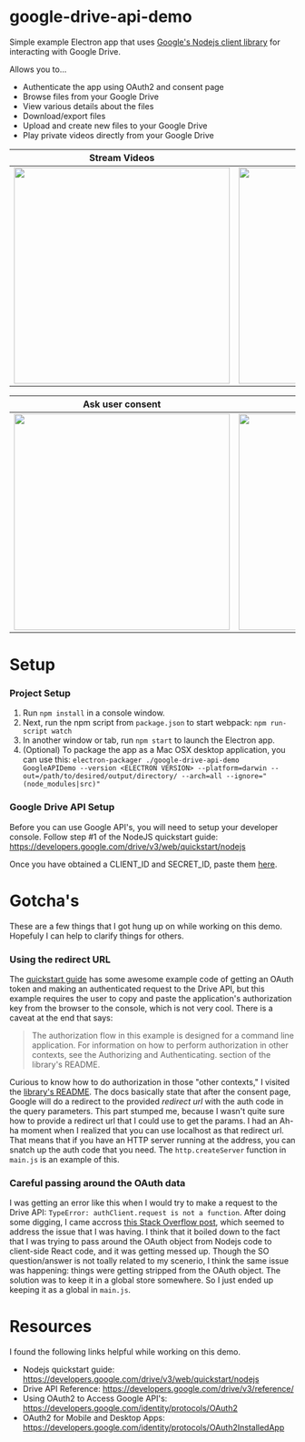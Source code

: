 # google-drive-api-demo
Simple example Electron app that uses [Google's Nodejs client library](https://github.com/google/google-api-nodejs-client) for interacting with Google Drive.

Allows you to...
- Authenticate the app using OAuth2 and consent page
- Browse files from your Google Drive
- View various details about the files
- Download/export files
- Upload and create new files to your Google Drive
- Play private videos directly from your Google Drive

Stream Videos  | View Files and Details
:-----:|:-----:
<img width=380 src="https://cloud.githubusercontent.com/assets/10538978/24336921/cc71c1e8-1253-11e7-9c4c-921f6e04ef9c.png" /> | <img width=380 src="https://cloud.githubusercontent.com/assets/10538978/24336922/cc8333ce-1253-11e7-9a77-b93ccc40417f.png" />

Ask user consent  | Export & Download
:-----:|:-----:
<img width=380 src="https://cloud.githubusercontent.com/assets/10538978/24336963/7b5e46ae-1254-11e7-81c1-dd02a462e1b0.png" /> | <img width=380 src="https://cloud.githubusercontent.com/assets/10538978/24336924/cc8a3516-1253-11e7-90b7-9c8f016ca320.png" />

# Setup

### Project Setup
1. Run `npm install` in a console window.
2. Next, run the npm script from `package.json` to start webpack: `npm run-script watch`
3. In another window or tab, run `npm start` to launch the Electron app.
4. (Optional) To package the app as a Mac OSX desktop application, you can use this: ```electron-packager ./google-drive-api-demo GoogleAPIDemo --version <ELECTRON VERSION> --platform=darwin --out=/path/to/desired/output/directory/ --arch=all --ignore="(node_modules|src)"```

### Google Drive API Setup
Before you can use Google API's, you will need to setup your developer console. Follow step #1 of the NodeJS quickstart guide: https://developers.google.com/drive/v3/web/quickstart/nodejs

Once you have obtained a CLIENT_ID and SECRET_ID, paste them [here](https://github.com/denvaar/google-drive-api-demo/blob/master/main.js#L39).

# Gotcha's
These are a few things that I got hung up on while working on this demo. Hopefuly I can help to clarify things for others.

### Using the redirect URL

The [quickstart guide](https://developers.google.com/drive/v3/web/quickstart/nodejs) has some awesome example code of getting an OAuth token and making an authenticated request to the Drive API, but this example requires the user to copy and paste the application's authorization key from the browser to the console, which is not very cool. There is a caveat at the end that says:
>The authorization flow in this example is designed for a command line application. For information on how to perform authorization in other contexts, see the Authorizing and Authenticating. section of the library's README.

Curious to know how to do authorization in those "other contexts," I visited the [library's README](https://github.com/google/google-api-nodejs-client/#authorizing-and-authenticating). The docs basically state that after the consent page, Google will do a redirect to the provided _redirect url_ with the auth code in the query parameters. This part stumped me, because I wasn't quite sure how to provide a redirect url that I could use to get the params. I had an Ah-ha moment when I realized that you can use localhost as that redirect url. That means that if you have an HTTP server running at the address, you can snatch up the auth code that you need. The `http.createServer` function in `main.js` is an example of this.

### Careful passing around the OAuth data

I was getting an error like this when I would try to make a request to the Drive API: ```TypeError: authClient.request is not a function```. After doing some digging, I came accross [this Stack Overflow post](http://stackoverflow.com/questions/42853532/googleapis-typeerror-authclient-request-is-not-a-function-in-nodejs), which seemed to address the issue that I was having. I think that it boiled down to the fact that I was trying to pass around the OAuth object from Nodejs code to client-side React code, and it was getting messed up. Though the SO question/answer is not toally related to my scenerio, I think the same issue was happening: things were getting stripped from the OAuth object. The solution was to keep it in a global store somewhere. So I just ended up keeping it as a global in `main.js`.


# Resources
I found the following links helpful while working on this demo.

- Nodejs quickstart guide: https://developers.google.com/drive/v3/web/quickstart/nodejs
- Drive API Reference: https://developers.google.com/drive/v3/reference/
- Using OAuth2 to Access Google API's: https://developers.google.com/identity/protocols/OAuth2
- OAuth2 for Mobile and Desktop Apps: https://developers.google.com/identity/protocols/OAuth2InstalledApp
